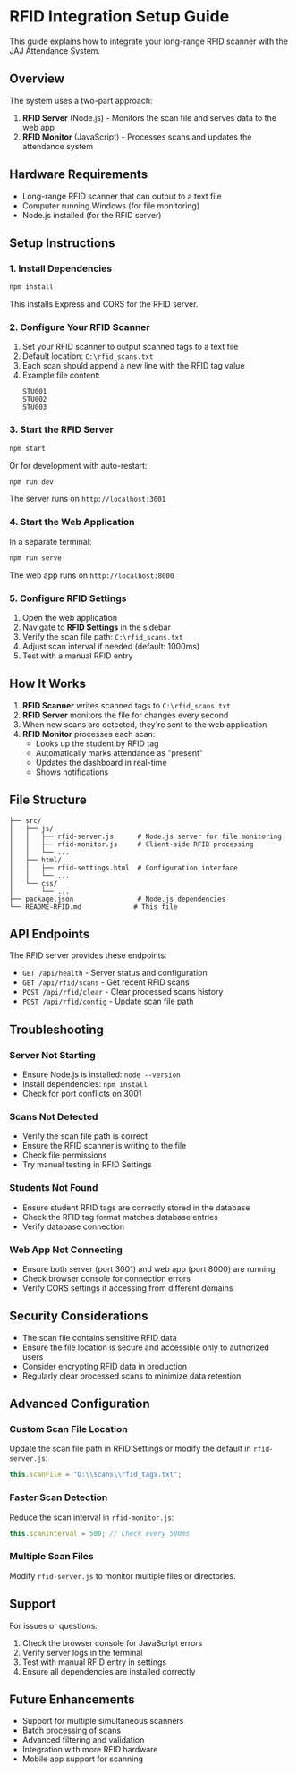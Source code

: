 # RFID Integration Setup Guide

This guide explains how to integrate your long-range RFID scanner with the JAJ Attendance System.

## Overview

The system uses a two-part approach:

1. **RFID Server** (Node.js) - Monitors the scan file and serves data to the web app
2. **RFID Monitor** (JavaScript) - Processes scans and updates the attendance system

## Hardware Requirements

- Long-range RFID scanner that can output to a text file
- Computer running Windows (for file monitoring)
- Node.js installed (for the RFID server)

## Setup Instructions

### 1. Install Dependencies

```bash
npm install
```

This installs Express and CORS for the RFID server.

### 2. Configure Your RFID Scanner

1. Set your RFID scanner to output scanned tags to a text file
2. Default location: `C:\rfid_scans.txt`
3. Each scan should append a new line with the RFID tag value
4. Example file content:
   ```
   STU001
   STU002
   STU003
   ```

### 3. Start the RFID Server

```bash
npm start
```

Or for development with auto-restart:

```bash
npm run dev
```

The server runs on `http://localhost:3001`

### 4. Start the Web Application

In a separate terminal:

```bash
npm run serve
```

The web app runs on `http://localhost:8000`

### 5. Configure RFID Settings

1. Open the web application
2. Navigate to **RFID Settings** in the sidebar
3. Verify the scan file path: `C:\rfid_scans.txt`
4. Adjust scan interval if needed (default: 1000ms)
5. Test with a manual RFID entry

## How It Works

1. **RFID Scanner** writes scanned tags to `C:\rfid_scans.txt`
2. **RFID Server** monitors the file for changes every second
3. When new scans are detected, they're sent to the web application
4. **RFID Monitor** processes each scan:
   - Looks up the student by RFID tag
   - Automatically marks attendance as "present"
   - Updates the dashboard in real-time
   - Shows notifications

## File Structure

```
├── src/
│   ├── js/
│   │   ├── rfid-server.js      # Node.js server for file monitoring
│   │   ├── rfid-monitor.js     # Client-side RFID processing
│   │   └── ...
│   ├── html/
│   │   ├── rfid-settings.html  # Configuration interface
│   │   └── ...
│   └── css/
│       └── ...
├── package.json                # Node.js dependencies
└── README-RFID.md             # This file
```

## API Endpoints

The RFID server provides these endpoints:

- `GET /api/health` - Server status and configuration
- `GET /api/rfid/scans` - Get recent RFID scans
- `POST /api/rfid/clear` - Clear processed scans history
- `POST /api/rfid/config` - Update scan file path

## Troubleshooting

### Server Not Starting

- Ensure Node.js is installed: `node --version`
- Install dependencies: `npm install`
- Check for port conflicts on 3001

### Scans Not Detected

- Verify the scan file path is correct
- Ensure the RFID scanner is writing to the file
- Check file permissions
- Try manual testing in RFID Settings

### Students Not Found

- Ensure student RFID tags are correctly stored in the database
- Check the RFID tag format matches database entries
- Verify database connection

### Web App Not Connecting

- Ensure both server (port 3001) and web app (port 8000) are running
- Check browser console for connection errors
- Verify CORS settings if accessing from different domains

## Security Considerations

- The scan file contains sensitive RFID data
- Ensure the file location is secure and accessible only to authorized users
- Consider encrypting RFID data in production
- Regularly clear processed scans to minimize data retention

## Advanced Configuration

### Custom Scan File Location

Update the scan file path in RFID Settings or modify the default in `rfid-server.js`:

```javascript
this.scanFile = "D:\\scans\\rfid_tags.txt";
```

### Faster Scan Detection

Reduce the scan interval in `rfid-monitor.js`:

```javascript
this.scanInterval = 500; // Check every 500ms
```

### Multiple Scan Files

Modify `rfid-server.js` to monitor multiple files or directories.

## Support

For issues or questions:

1. Check the browser console for JavaScript errors
2. Verify server logs in the terminal
3. Test with manual RFID entry in settings
4. Ensure all dependencies are installed correctly

## Future Enhancements

- Support for multiple simultaneous scanners
- Batch processing of scans
- Advanced filtering and validation
- Integration with more RFID hardware
- Mobile app support for scanning
